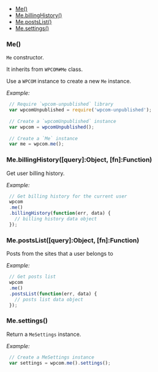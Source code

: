   - [Me()](#me)
  - [Me.billingHistory()](#mebillinghistoryqueryobjectfnfunction)
  - [Me.postsList()](#mepostslistqueryobjectfnfunction)
  - [Me.settings()](#mesettings)

### Me()

  `Me` constructor.
  
  It inherits from `WPCOM#Me` class.
  
  Use a `WPCOM` instance to create a new `Me` instance.
  
  *Example:*
```js
 // Require `wpcom-unpublished` library
 var wpcomUnpublished = require('wpcom-unpublished');
 
 // Create a `wpcomUnpublished` instance
 var wpcom = wpcomUnpublished();
 
 // Create a `Me` instance
 var me = wpcom.me();
```

### Me.billingHistory([query]:Object, [fn]:Function)

  Get user billing history.
  
  *Example:*
```js
 // Get billing history for the current user
 wpcom
 .me()
 .billingHistory(function(err, data) {
   // billing history data object
 });
```

### Me.postsList([query]:Object, [fn]:Function)

  Posts from the sites that a user belongs to
  
  *Example:*
```js
 // Get posts list
 wpcom
 .me()
 .postsList(function(err, data) {
   // posts list data object
 });
```

### Me.settings()

  Return a `MeSettings` instance.
  
  *Example:*
```js
 // Create a MeSettings instance
 var settings = wpcom.me().settings();
```

